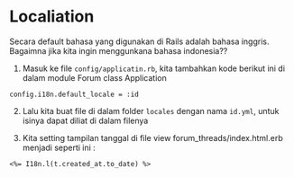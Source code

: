 # Localiation

Secara default bahasa yang digunakan di Rails adalah bahasa inggris. Bagaimna jika kita ingin menggunkana bahasa indonesia??

1. Masuk ke file `config/applicatin.rb`, kita tambahkan kode berikut ini di dalam module Forum class Application

```
config.i18n.default_locale = :id
```

2. Lalu kita buat file di dalam folder `locales` dengan nama `id.yml`, untuk isinya dapat diliat di dalam filenya

3. Kita setting tampilan tanggal di file view forum_threads/index.html.erb menjadi seperti ini :

```
<%= I18n.l(t.created_at.to_date) %>
```
